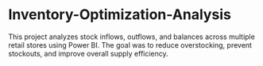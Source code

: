

# Inventory-Optimization-Analysis
This project analyzes stock inflows, outflows, and balances across multiple retail stores using Power BI. The goal was to reduce overstocking, prevent stockouts, and improve overall supply efficiency.




